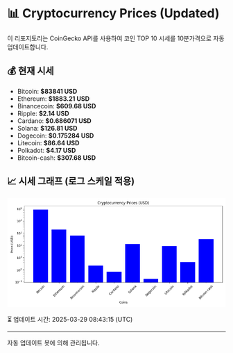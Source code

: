 
# 📊 Cryptocurrency Prices (Updated)

이 리포지토리는 CoinGecko API를 사용하여 코인 TOP 10 시세를 10분가격으로 자동 업데이트합니다.

## 💰 현재 시세
- Bitcoin: **$83841 USD**
- Ethereum: **$1883.21 USD**
- Binancecoin: **$609.68 USD**
- Ripple: **$2.14 USD**
- Cardano: **$0.686071 USD**
- Solana: **$126.81 USD**
- Dogecoin: **$0.175284 USD**
- Litecoin: **$86.64 USD**
- Polkadot: **$4.17 USD**
- Bitcoin-cash: **$307.68 USD**

## 📈 시세 그래프 (로그 스케일 적용)
![Crypto Prices](crypto_prices.png)

⏳ 업데이트 시간: 2025-03-29 08:43:15 (UTC)

---
자동 업데이트 봇에 의해 관리됩니다.
